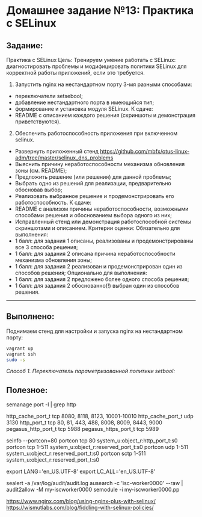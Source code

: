 # **Домашнее задание №13: Практика с SELinux**

## **Задание:**
Практика с SELinux
Цель: Тренируем умение работать с SELinux: диагностировать проблемы и модифицировать политики SELinux для корректной работы приложений, если это требуется.
1. Запустить nginx на нестандартном порту 3-мя разными способами:
- переключатели setsebool;
- добавление нестандартного порта в имеющийся тип;
- формирование и установка модуля SELinux.
К сдаче:
- README с описанием каждого решения (скриншоты и демонстрация приветствуются).

2. Обеспечить работоспособность приложения при включенном selinux.
- Развернуть приложенный стенд
https://github.com/mbfx/otus-linux-adm/tree/master/selinux_dns_problems
- Выяснить причину неработоспособности механизма обновления зоны (см. README);
- Предложить решение (или решения) для данной проблемы;
- Выбрать одно из решений для реализации, предварительно обосновав выбор;
- Реализовать выбранное решение и продемонстрировать его работоспособность.
К сдаче:
- README с анализом причины неработоспособности, возможными способами решения и обоснованием выбора одного из них;
- Исправленный стенд или демонстрация работоспособной системы скриншотами и описанием.
Критерии оценки:
Обязательно для выполнения:
- 1 балл: для задания 1 описаны, реализованы и продемонстрированы все 3 способа решения;
- 1 балл: для задания 2 описана причина неработоспособности механизма обновления зоны;
- 1 балл: для задания 2 реализован и продемонстрирован один из способов решения;
Опционально для выполнения:
- 1 балл: для задания 2 предложено более одного способа решения;
- 1 балл: для задания 2 обоснованно(!) выбран один из способов решения.

---

## **Выполнено:**

Поднимаем стенд для настройки и запуска nginx на нестандартном порту:
```bash
vagrant up
vagrant ssh
sudo -s
```

*Способ 1. Переключатель параметризованной политики setbool:*


## **Полезное:**

semanage port -l | grep http

http_cache_port_t              tcp      8080, 8118, 8123, 10001-10010
http_cache_port_t              udp      3130
http_port_t                    tcp      80, 81, 443, 488, 8008, 8009, 8443, 9000
pegasus_http_port_t            tcp      5988
pegasus_https_port_t           tcp      5989


seinfo --portcon=80
	portcon tcp 80 system_u:object_r:http_port_t:s0
	portcon tcp 1-511 system_u:object_r:reserved_port_t:s0
	portcon udp 1-511 system_u:object_r:reserved_port_t:s0
	portcon sctp 1-511 system_u:object_r:reserved_port_t:s0


export LANG='en_US.UTF-8'
export LC_ALL='en_US.UTF-8'

sealert -a /var/log/audit/audit.log
ausearch -c 'isc-worker0000' --raw | audit2allow -M my-iscworker0000
semodule -i my-iscworker0000.pp


https://www.nginx.com/blog/using-nginx-plus-with-selinux/
https://wismutlabs.com/blog/fiddling-with-selinux-policies/

